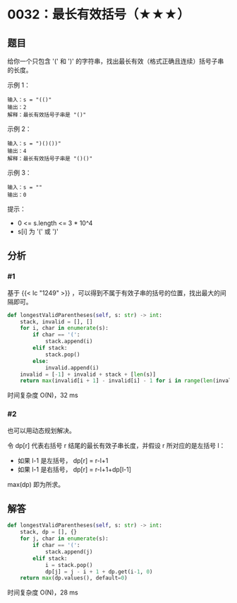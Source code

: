 # 0032：最长有效括号（★★★）


## 题目

给你一个只包含 '(' 和 ')' 的字符串，找出最长有效（格式正确且连续）括号子串的长度。

示例 1：

	输入：s = "(()"
	输出：2
	解释：最长有效括号子串是 "()"
	
示例 2：

	输入：s = ")()())"
	输出：4
	解释：最长有效括号子串是 "()()"

示例 3：

	输入：s = ""
	输出：0

提示：
- 0 <= s.length <= 3 * 10^4
- s[i] 为 '(' 或 ')'
 
## 分析 

### #1

基于 {{< lc "1249" >}} ，可以得到不属于有效子串的括号的位置，找出最大的间隔即可。

```python
def longestValidParentheses(self, s: str) -> int:
    stack, invalid = [], []
    for i, char in enumerate(s):
        if char == '(':
            stack.append(i)
        elif stack:
            stack.pop()
        else:
            invalid.append(i)
    invalid = [-1] + invalid + stack + [len(s)]
    return max(invalid[i + 1] - invalid[i] - 1 for i in range(len(invalid) - 1))
```
时间复杂度 O(N)，32 ms

### #2

也可以用动态规划解决。

令 dp[r] 代表右括号 r 结尾的最长有效子串长度，并假设 r 所对应的是左括号 l：
- 如果 l-1 是左括号， dp[r] = r-l+1
- 如果 l-1 是右括号， dp[r] = r-l+1+dp[l-1]

max(dp) 即为所求。

## 解答

```python
def longestValidParentheses(self, s: str) -> int:
    stack, dp = [], {}
    for j, char in enumerate(s):
        if char == '(':
            stack.append(j)
        elif stack:
            i = stack.pop()
            dp[j] = j - i + 1 + dp.get(i-1, 0)
    return max(dp.values(), default=0)
```
时间复杂度 O(N)，28 ms
